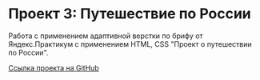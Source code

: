 # Проект 3: Путешествие по России

Работа с применением адаптивной верстки по брифу от Яндекс.Практикум с применением HTML, CSS "Проект о путешествии по России".

[Ссылка проекта на GitHub](https://maiself0.github.io/russian-travel/)
